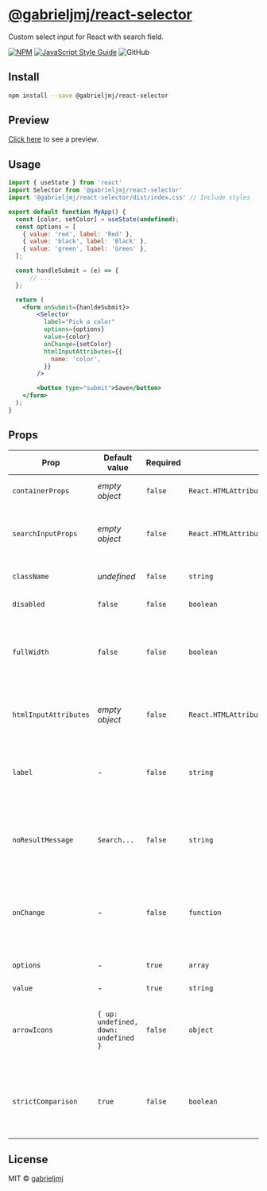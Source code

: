 # [@gabrieljmj/react-selector](https://www.npmjs.com/package/@gabrieljmj/react-selector)

Custom select input for React with search field.

[![NPM](https://img.shields.io/npm/v/@gabrieljmj/react-selector.svg?style=flat-square)](https://www.npmjs.com/package/@gabrieljmj/react-selector) [![JavaScript Style Guide](https://img.shields.io/badge/code_style-standard-brightgreen.svg?style=flat-square)](https://standardjs.com) ![GitHub](https://img.shields.io/github/license/gabrieljmj/react-selector?style=flat-square)

## Install

```bash
npm install --save @gabrieljmj/react-selector
```

## Preview

[Click here](https://codesandbox.io/s/billowing-rain-vp4gw?file=/src/App.js:99-141) to see a preview.

## Usage

```jsx
import { useState } from 'react'
import Selector from '@gabrieljmj/react-selector'
import '@gabrieljmj/react-selector/dist/index.css' // Include styles

export default function MyApp() {
  const [color, setColor] = useState(undefined);
  const options = [
    { value: 'red', label: 'Red' },
    { value: 'black', label: 'Black' },
    { value: 'green', label: 'Green' },
  ];

  const handleSubmit = (e) => {
      // ...
  };

  return (
    <form onSubmit={hanldeSubmit}>
        <Selector
          label="Pick a color"
          options={options}
          value={color}
          onChange={setColor}
          htmlInputAttributes={{
            name: 'color',
          }}
        />

        <button type="submit">Save</button>
    </form>
  );
}
```

## Props

| Prop | Default value | Required | Type | Description |
| ---- | ------------- | -------- | ---- | ----------- |
| ```containerProps``` | _empty object_ | ```false``` | ```React.HTMLAttributes<HTMLDivElement>``` | Container element extra props. |
| ```searchInputProps``` | _empty object_ | ```false``` | ```React.HTMLAttributes<HTMLInputElement>``` | Search input element extra properties. |
| ```className``` | _undefined_ | ```false``` | ```string``` | Class name for selector header. |
| ```disabled``` | ```false``` | ```false``` | ```boolean``` | Disable selector |
| ```fullWidth``` | ```false``` | ```false``` | ```boolean``` | Adds CSS property to ocupy 100% of parent element width |
| ```htmlInputAttributes``` | _empty object_ | ```false``` | ```React.HTMLAttributes<HTMLSelectElement>``` | Native hidden HTML select props. |
| ```label``` | - | ```false``` |```string``` | Selector label that appears when nothing is selected. |
| ```noResultMessage``` | ```Search...``` | ```false``` | ```string``` | Message that shows up when nothing is returned from search |
| ```onChange``` | - | ```false``` | ```function``` | On change value handler. Receives value as unique property. |
| ```options``` | - | ```true``` | ```array``` | List of selector options. |
| ```value``` | - | ```true``` | ```string``` | ```number``` | Selected value. "No value" is represented by ```undefined``` |
| ```arrowIcons``` | ```{ up: undefined, down: undefined }``` | ```false``` | ```object``` | Change arrow icons. Pass react nodes to ```up``` and ```down``` properties. |
| ```strictComparison``` | ```true``` | ```false``` | ```boolean``` | Enables strict values comparison (```===```). Enabled by default. |

## License

MIT © [gabrieljmj](https://github.com/gabrieljmj)
